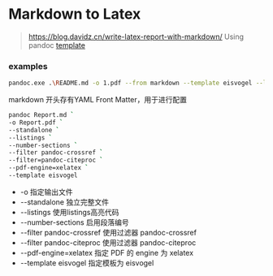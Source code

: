 # Markdown to Latex
> https://blog.davidz.cn/write-latex-report-with-markdown/
Using pandoc
[template](https://github.com/Wandmalfarbe/pandoc-latex-template)

### examples
```bash
pandoc.exe .\README.md -o 1.pdf --from markdown --template eisvogel --listings
```
markdown 开头存有YAML Front Matter，用于进行配置
```bash
pandoc Report.md `
-o Report.pdf `
--standalone `
--listings `
--number-sections `
--filter pandoc-crossref `
--filter=pandoc-citeproc `
--pdf-engine=xelatex `
--template eisvogel
```

- -o 指定输出文件
- --standalone 独立完整文件
- --listings 使用listings高亮代码
- --number-sections 启用段落编号
- --filter pandoc-crossref 使用过滤器 pandoc-crossref
- --filter pandoc-citeproc 使用过滤器 pandoc-citeproc
- --pdf-engine=xelatex 指定 PDF 的 engine 为 xelatex
- --template eisvogel 指定模板为 eisvogel
